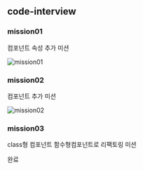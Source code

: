 ## code-interview

### mission01

컴포넌트 속성 추가 미션

![mission01](https://user-images.githubusercontent.com/60205464/93363108-c357c400-f881-11ea-96bc-6a31356e37b8.JPG)

### mission02

컴포넌트 추가 미션

![mission02](https://user-images.githubusercontent.com/60205464/93364659-c6ec4a80-f883-11ea-9120-e59f310cd21d.JPG)

### mission03

class형 컴포넌트 함수형컴포넌트로 리팩토링 미션

완료

